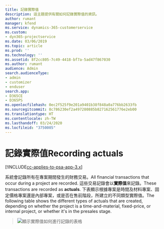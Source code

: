 ```yaml
---
title: 記錄實際值
description: 這主題提供有關如何記錄實際值的資訊。
author: rumant
manager: kfend
ms.service: dynamics-365-customerservice
ms.custom:
- dyn365-projectservice
ms.date: 03/06/2019
ms.topic: article
ms.prod: ''
ms.technology: ''
ms.assetid: 8f2cc805-7c49-4418-bf7a-5ad47f867030
ms.author: rumant
audience: Admin
search.audienceType:
- admin
- customizer
- enduser
search.app:
- D365CE
- D365PS
ms.openlocfilehash: 0ec2f525f9e201a9401b38f848a0a776bb2633fb
ms.sourcegitcommit: 8c786230ef2a497280885b827162561776e2eb00
ms.translationtype: HT
ms.contentlocale: zh-TW
ms.lasthandoff: 03/24/2020
ms.locfileid: "3750005"
---
```

# <a name="recording-actuals"></a><span data-ttu-id="bc3d9-103">記錄實際值</span><span class="sxs-lookup"><span data-stu-id="bc3d9-103">Recording actuals</span></span> 

[!INCLUDE[cc-applies-to-psa-app-3.x](../includes/cc-applies-to-psa-app-3x.md)]

<span data-ttu-id="bc3d9-104">系統會記錄所有在專案期間發生的財務交易。</span><span class="sxs-lookup"><span data-stu-id="bc3d9-104">All financial transactions that occur during a project are recorded.</span></span> <span data-ttu-id="bc3d9-105">這些交易記錄會以**實際值**來記錄。</span><span class="sxs-lookup"><span data-stu-id="bc3d9-105">These transactions are recorded as **actuals**.</span></span> <span data-ttu-id="bc3d9-106">下表顯示根據專案是時間及材料專案、固定價格專案還是內部專案，或是否在售前階段，所建立的不同類型實際值。</span><span class="sxs-lookup"><span data-stu-id="bc3d9-106">The following table shows the different types of actuals that are created, depending on whether the project is a time-and-material, fixed-price, or internal project, or whether it's in the presales stage.</span></span>

> ![顯示實際值如何進行記錄的表格](media/advanced-table2.png)
